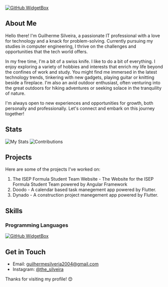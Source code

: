 <!-- # Hello!, Olá!, Hallo!, Hola!, Ciao!, Bonjour!, Hej!, こんにちは! 👋 !-->
[![GitHub WidgetBox](https://github-widgetbox.vercel.app/api/profile?username=Silveira-Guilherme&theme=carbon&data=followers,repositories,stars,commits)](https://github.com/Jurredr/github-widgetbox)

## About Me

Hello there! I'm Guilherme Silveira, a passionate IT professional with a love for technology and a knack for problem-solving. Currently pursuing my studies in computer engineering, I thrive on the challenges and opportunities that the tech world offers.

In my free time, I'm a bit of a swiss knife. I like to do a bit of everything. I enjoy exploring a variety of hobbies and interests that enrich my life beyond the confines of work and study. You might find me immersed in the latest technology trends, tinkering with new gadgets, playing guitar or knitting beside a fireplace. I'm also an avid outdoor enthusiast, often venturing into the great outdoors for hiking adventures or seeking solace in the tranquility of nature.

I'm always open to new experiences and opportunities for growth, both personally and professionally. Let's connect and embark on this journey together!


## Stats

![My Stats](https://github-readme-stats.vercel.app/api?username=Silveira-Guilherme&show_icons=true&theme=onedark)
![Contributions](https://github-readme-streak-stats.herokuapp.com/?user=Silveira-Guilherme&theme=onedark)

## Projects

Here are some of the projects I've worked on:

1. The ISEP Formula Student Team Website - The Website for the ISEP Formula Student Team powered by Angular Framework
2. Doodo - A calendar based task manegement app powered by Flutter.
3. Dynado - A construction project manegement app powered by Flutter.


## Skills
### Programming Languages




[![GitHub WidgetBox](https://github-widgetbox.vercel.app/api/skills?theme=carbon&languages=html,css,js,ts,php,c,cpp,csharp,dart,python,bash,xml,json,mysql,powershell,visualbasic,x86,arm&frameworks=flutter,angular,dotnetcore,dotnet&software=linux,windows,vscode)](https://github.com/Jurredr/github-widgetbox)







## Get in Touch

<!-- - LinkedIn: [Your LinkedIn Profile](Link)
- Twitter: [Your Twitter Profile](Link)
-->

- Email: [guilhermesilveria2004@gmail.com](mailto:guilhermesilveira2004@gmail.com)
- Instagram: [@the_silveira](https://www.instagram.com/the_silveira/)

Thanks for visiting my profile! 😊

